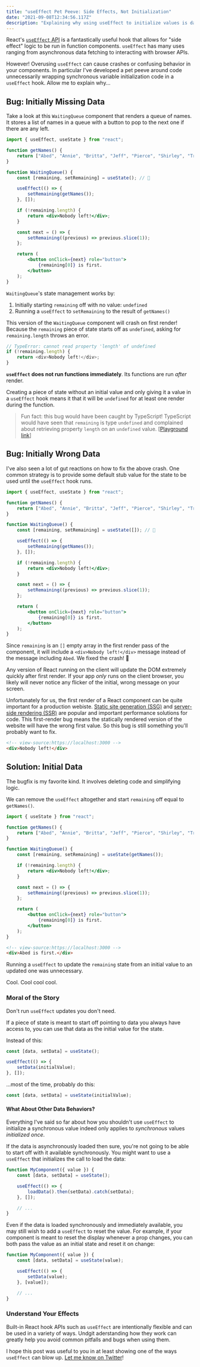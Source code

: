 ```yaml
---
title: "useEffect Pet Peeve: Side Effects, Not Initialization"
date: "2021-09-08T12:34:56.117Z"
description: "Explaining why using useEffect to initialize values is dangerous."
---
```


React's [`useEffect` API](https://reactjs.org/docs/hooks-effect.html) is a fantastically useful hook that allows for "side effect" logic to be run in function components.
`useEffect` has many uses ranging from asynchronous data fetching to interacting with browser APIs.

However!
Overusing `useEffect` can cause crashes or confusing behavior in your components.
In particular I've developed a pet peeve around code unnecessarily wrapping synchronous variable initialization code in a `useEffect` hook.
Allow me to explain why...

## Bug: Initially Missing Data

Take a look at this `WaitingQueue` component that renders a queue of names.
It stores a list of names in a queue with a button to pop to the next one if there are any left.

```jsx
import { useEffect, useState } from "react";

function getNames() {
    return ["Abed", "Annie", "Britta", "Jeff", "Pierce", "Shirley", "Troy"];
}

function WaitingQueue() {
    const [remaining, setRemaining] = useState(); // 😬

    useEffect(() => {
        setRemaining(getNames());
    }, []);

    if (!remaining.length) {
        return <div>Nobody left!</div>;
    }

    const next = () => {
        setRemaining((previous) => previous.slice(1));
    };

    return (
        <button onClick={next} role="button">
            {remaining[0]} is first.
        </button>
    );
}
```

`WaitingQueue`'s state management works by:

1. Initially starting `remaining` off with no value: `undefined`
2. Running a `useEffect` to `setRemaining` to the result of `getNames()`

This version of the `WaitingQueue` component will crash on first render!
Because the `remaining` piece of state starts off as `undefined`, asking for `remaining.length` throws an error.

```ts
// TypeError: cannot read property 'length' of undefined
if (!remaining.length) {
    return <div>Nobody left!</div>;
}
```

**`useEffect` does not run functions immediately**.
Its functions are run _after_ render.

Creating a piece of state without an initial value and only giving it a value in a `useEffect` hook means it that it will be `undefined` for at least one render during the function.

> Fun fact: this bug would have been caught by TypeScript!
> TypeScript would have seen that `remaining` is type `undefined` and complained about retrieving property `length` on an `undefined` value.
> [[Playground link](https://www.typescriptlang.org/play?jsx=1#code/JYWwDg9gTgLgBAbzgVwM4FMCiAzb6DGMANChgMowCGM6cAvnNlBCHAERTqWFsDcAsACgh2ZADtCwCGLgBzdDABylEOlQAKAJSIhcPXE4xkUGQG02AQQBG6ACZsSlsWODoH7AEJRgMKu7YAUui4-gAKrlD4bo5kABbAUAA26ACe-gAqzGkAugKCdEIi4pLScADqlD7AYrIAisjoDVo6gvpw+NKo8KacIJUuNSQYMABK6H3V1bLZcAC8pOgU1OgAPF3eNabZAHxavHAA9AdwgLwbgDR7ha36aFi4BDDqzbPbLW1tw2MTA7Lq8koqai0mjybToJC2wMubWA2Dg6gAhL1+lMAHTJGowWLaBC6N56QzGGQrWzAABu20UECsEFsKTgyWwMHhKwOJPJIP0BWEVz0HTEXTgYnQAA94PMni8cTy3h9xsiao8wJxSVI0NpnnAlegVRA0CjUIlgFF1ABGTSQ6V0PK4-EKQlwm1vFZWZC+UrSADChvwAGtZgghaKGMxkrM2C63WI2NtHXi9AgkZNNgAGbIMYCoRgJLoo2P6FkRmDSGPSi10IA)]

## Bug: Initially Wrong Data

I've also seen a lot of gut reactions on how to fix the above crash.
One common strategy is to provide some default stub value for the state to be used until the `useEffect` hook runs.

```jsx
import { useEffect, useState } from "react";

function getNames() {
    return ["Abed", "Annie", "Britta", "Jeff", "Pierce", "Shirley", "Troy"];
}

function WaitingQueue() {
    const [remaining, setRemaining] = useState([]); // 🤔

    useEffect(() => {
        setRemaining(getNames());
    }, []);

    if (!remaining.length) {
        return <div>Nobody left!</div>;
    }

    const next = () => {
        setRemaining((previous) => previous.slice(1));
    };

    return (
        <button onClick={next} role="button">
            {remaining[0]} is first.
        </button>
    );
}
```

Since `remaining` is an `[]` empty array in the first render pass of the component, it will include a `<div>Nobody left!</div>` message instead of the message including `Abed`.
We fixed the crash! 🎉

Any version of React running on the client will update the DOM extremely quickly after first render.
If your app _only_ runs on the client browser, you likely will never notice any flicker of the initial, wrong message on your screen.

Unfortunately for us, the first render of a React component can be quite important for a production webiste.
[Static site generation (SSG)](https://nextjs.org/docs/basic-features/pages#static-generation-recommended) and [server-side rendering (SSR)](https://nextjs.org/docs/basic-features/pages#server-side-rendering) are popular and important performance solutions for code.
This first-render bug means the statically rendered version of the website will have the wrong first value.
So this bug is still something you'll probably want to fix.

```html
<!-- view-source:https://localhost:3000 -->
<div>Nobody left!</div>
```

## Solution: Initial Data

The bugfix is my favorite kind.
It involves deleting code and simplifying logic.

We can remove the `useEffect` altogether and start `remaining` off equal to `getNames()`.

```jsx
import { useState } from "react";

function getNames() {
    return ["Abed", "Annie", "Britta", "Jeff", "Pierce", "Shirley", "Troy"];
}

function WaitingQueue() {
    const [remaining, setRemaining] = useState(getNames());

    if (!remaining.length) {
        return <div>Nobody left!</div>;
    }

    const next = () => {
        setRemaining((previous) => previous.slice(1));
    };

    return (
        <button onClick={next} role="button">
            {remaining[0]} is first.
        </button>
    );
}
```

```html
<!-- view-source:https://localhost:3000 -->
<div>Abed is first.</div>
```

Running a `useEffect` to update the `remaining` state from an initial value to an updated one was unnecessary.

Cool.
Cool cool cool.

### Moral of the Story

Don't run `useEffect` updates you don't need.

If a piece of state is meant to start off pointing to data you always have access to, you can use that data as the initial value for the state.

Instead of this:

```jsx
const [data, setData] = useState();

useEffect(() => {
    setData(initialValue);
}, []);
```

...most of the time, probably do this:

```jsx
const [data, setData] = useState(initialValue);
```

#### What About Other Data Behaviors?

Everything I've said so far about how you shouldn't use `useEffect` to initialize a synchronous value indeed only applies to _synchronous_ values _initialized once_.

If the data is asynchronously loaded then sure, you're not going to be able to start off with it available synchronously.
You might want to use a `useEffect` that initializes the call to load the data:

```jsx
function MyComponent({ value }) {
    const [data, setData] = useState();

    useEffect(() => {
        loadData().then(setData).catch(setData);
    }, []);

    // ...
}
```

Even if the data is loaded synchronously and immediately available, you may still wish to add a `useEffect` to reset the value.
For example, if your component is meant to reset the display whenever a prop changes, you can both pass the value as an initial state and reset it on change:

```jsx
function MyComponent({ value }) {
    const [data, setData] = useState(value);

    useEffect(() => {
        setData(value);
    }, [value]);

    // ...
}
```

### Understand Your Effects

Built-in React hook APIs such as `useEffect` are intentionally flexible and can be used in a variety of ways.
Undgit aderstanding how they work can greatly help you avoid common pitfalls and bugs when using them.

I hope this post was useful to you in at least showing one of the ways `useEffect` can blow up.
[Let me know on Twitter](https://www.twitter.com/JoshuaKGoldberg)!
